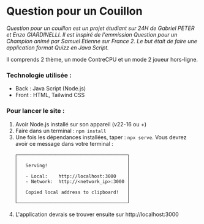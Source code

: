 # Question pour un Couillon 

_Question pour un couillon est un projet étudiant sur 24H de Gabriel PETER et Enzo GIARDINELLI._
_Il est inspiré de l'emmission Question pour un Champion animé par Samuel Etienne sur France 2._
_Le but était de faire une application format Quizz en Java Script._

Il comprends 2 thème, un mode ContreCPU et un mode 2 joueur hors-ligne.

### Technologie utilisée : 

- Back : Java Script (Node.js)
- Front : HTML, Tailwind CSS

### Pour lancer le site :

1. Avoir Node.js installé sur son appareil (v22-16 ou +)
2. Faire dans un terminal : `npm install`
3. Une fois les dépendances installées, taper : `npx serve`. Vous devrez avoir ce message dans votre terminal : 

```
   ┌────────────────────────────────────────┐
   │                                        │                                                                                                                                                            
   │   Serving!                             │                                                                                                                                                            
   │                                        │                                                                                                                                                            
   │   - Local:    http://localhost:3000    │                                                                                                                                                            
   │   - Network:  http://<network_ip>:3000 │                                                                                                                                                            
   │                                        │                                                                                                                                                            
   │   Copied local address to clipboard!   │                                                                                                                                                            
   │                                        │                                                                                                                                                            
   └────────────────────────────────────────┘
```

4. L'application devrais se trouver ensuite sur http://localhost:3000
